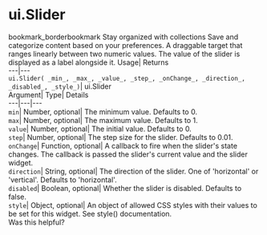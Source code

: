 
#  ui.Slider 
bookmark_borderbookmark Stay organized with collections  Save and categorize content based on your preferences.
A draggable target that ranges linearly between two numeric values. The value of the slider is displayed as a label alongside it. 
Usage| Returns  
---|---  
`ui.Slider( _min_, _max_, _value_, _step_, _onChange_, _direction_, _disabled_, _style_)`| ui.Slider  
Argument| Type| Details  
---|---|---  
`min`| Number, optional| The minimum value. Defaults to 0.  
`max`| Number, optional| The maximum value. Defaults to 1.  
`value`| Number, optional| The initial value. Defaults to 0.  
`step`| Number, optional| The step size for the slider. Defaults to 0.01.  
`onChange`| Function, optional| A callback to fire when the slider's state changes. The callback is passed the slider's current value and the slider widget.  
`direction`| String, optional| The direction of the slider. One of 'horizontal' or 'vertical'. Defaults to 'horizontal'.  
`disabled`| Boolean, optional| Whether the slider is disabled. Defaults to false.  
`style`| Object, optional| An object of allowed CSS styles with their values to be set for this widget. See style() documentation.  
Was this helpful?
